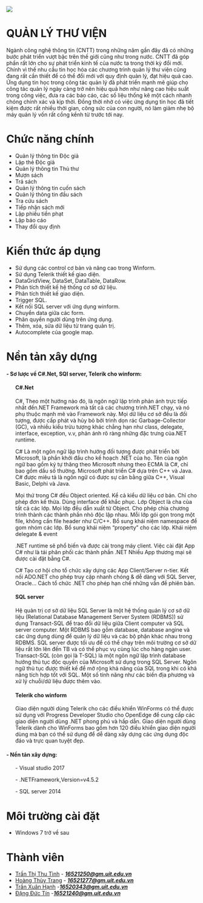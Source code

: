  <h><img src="https://scontent.fsgn5-4.fna.fbcdn.net/v/t1.0-9/34105176_646886148984552_8219575009400586240_n.jpg?_nc_cat=0&oh=645a2f819ec408264bb4daac5bc3a0f7&oe=5B87F166"></h>

  
# QUẢN LÝ THƯ VIỆN
<p>Ngành công nghệ thông tin (CNTT) trong những năm gần đây đã có những bước phát triển vượt bậc trên thế giới cũng như trong nước. CNTT đã góp phần rất lớn cho sự phát triển kinh tế của nước ta trong thời kỳ đổi mới. Chính vì thế nhu cầu tin học hóa các chương trình quản lý thư viện cũng đang rất cần thiết để có thể đổi mới với quy định quản lý, đạt hiệu quả cao. Ứng dụng tin học trong công tác quản lý đã phát triển mạnh mẽ giúp cho công tác quản lý ngày càng trở nên hiệu quả hơn như nâng cao hiệu suất trong công việc, đưa ra các báo cáo, các số liệu thống kê một cách nhanh chóng chính xác và kịp thời. Đồng thời nhờ có việc ứng dụng tin học đã tiết kiệm được rất nhiều thời gian, công sức của con người, nó làm giảm nhẹ bộ máy quản lý vốn rất cồng kềnh từ trước tới nay.</p>

# Chức năng chính
-	Quản lý thông tin Độc giả
-	Lập thẻ Độc giả
-	Quản lý thông tin Thủ thư
-	Mượn sách
-	Trả sách
-	Quản lý thông tin cuốn sách
-	Quản lý thông tin đầu sách
-	Tra cứu sách
-	Tiếp nhận sách mới
-	Lập phiếu tiền phạt
-	Lập báo cáo
- Thay đổi quy định

# Kiến thức áp dụng
- Sử dụng các control cơ bản và nâng cao trong Winform.
- Sử dụng Telerik thiết kế giao diện.
- DataGridView, DataSet, DataTable, DataRow.
- Phân tích thiết kế hệ thống cơ sở dữ liệu.
- Phân tích thiết kế giao diện.
- Trigger SQL.
- Kết nối SQL server với ứng dụng winform.
- Chuyển data giữa các form.
- Phân quyền người dùng trên ứng dụng.
- Thêm, xóa, sửa dữ liệu từ trang quản trị.
- Autocomplete của google map.

# Nền tản xây dựng
<h4>- Sơ lược về C#.Net, SQl server, Telerik cho winform:</h4>
<ul><h4>C#.Net</h4>

<p>C#, Theo một hướng nào đó, là ngôn ngữ lập trình phản ánh trực tiếp nhất đến.NET Framework mà tất cả các chương trình.NET chạy, và nó phụ thuộc mạnh mẽ vào Framework này. Mọi dữ liệu cơ sở đều là đối tượng, được cấp phát và hủy bỏ bởi trình dọn rác Garbage-Collector (GC), và nhiều kiểu trừu tượng khác chẳng hạn như class, delegate, interface, exception, v.v, phản ánh rõ ràng những đặc trưng của.NET runtime.</p>
<p>C# Là một ngôn ngữ lập trình hướng đối tượng được phát triển bởi Microsoft, là phần khởi đầu cho kế hoạch .NET của họ. Tên của ngôn ngữ bao gồm ký tự thăng theo Microsoft nhưng theo ECMA là C#, chỉ bao gồm dấu số thường. Microsoft phát triển C# dựa trên C++ và Java. C# được miêu tả là ngôn ngữ có được sự cân bằng giữa C++, Visual Basic, Delphi và Java.</p>
<p>Mọi thứ trong C# đều Object oriented. Kể cả kiểu dữ liệu cơ bản. Chỉ cho phép đơn kế thừa. Dùng interface để khắc phục. Lớp Object là cha của tất cả các lớp. Mọi lớp đều dẫn xuất từ Object. Cho phép chia chương trình thành các thành phần nhỏ độc lập nhau. Mỗi lớp gói gọn trong một file, không cần file header như C/C++. Bổ sung khái niệm namespace để gom nhóm các lớp. Bổ sung khái niệm “property” cho các lớp. Khái niệm delegate & event</p>
<p>.NET runtime sẽ phổ biến và được cài trong máy client. Việc cài đặt App C# như là tái phân phối các thành phần .NET Nhiều App thương mại sẽ được cài đặt bằng C#.</p>
<p>C# Tạo cơ hội cho tổ chức xây dựng các App Client/Server n-tier. Kết nối ADO.NET cho phép truy cập nhanh chóng & dễ dàng với SQL Server, Oracle… Cách tổ chức .NET cho phép hạn chế những vấn đề phiên bản.</p>
</ul>

<ul><h4>SQL server</h4>
<p>Hệ quản trị cơ sở dữ liệu SQL Server là một hệ thống quản lý cơ sở dữ liệu (Relational Database Management Server System (RDBMS)) sử dụng Transact-SQL để trao đổi dữ liệu giữa Client computer và SQL server computer. Một RDBMS bao gồm database, database angine và các ứng dụng dùng để quản lý dữ liệu và các bộ phận khác nhau trong RDBMS. SQL server được tối ưu để có thể chạy trên môi trường cơ sở dữ liệu rất lớn lên đến TB và có thể phục vụ cùng lúc cho hàng ngàn user. Transact-SQL (còn gọi là T-SQL) là một ngôn ngữ lập trình database hướng thủ tục độc quyền của Microsoft sử dụng trong SQL Server. Ngôn ngữ thủ tục được thiết kế để mở rộng khả năng của SQL trong khi có khả năng tích hợp tốt với SQL. Một số tính năng như các biến địa phương và xử lý chuỗi/dữ liệu được thêm vào.</p>
</ul>
<ul><h4>Telerik cho winform</h4>
<p>Giao diện người dùng Telerik cho các điều khiển WinForms có thể được sử dụng với Progress Developer Studio cho OpenEdge để cung cấp các giao diện người dùng .NET phong phú và hấp dẫn. Giao diện người dùng Telerik dành cho WinForms bao gồm hơn 120 điều khiển giao diện người dùng mà bạn có thể sử dụng để dễ dàng xây dựng các ứng dụng độc đáo và trực quan tuyệt đẹp.</p>
</ul>
 <h4>- Nền tản xây dựng:</h4>
<ul>
 <p>- Visual studio 2017</p>
 <p>- .NETFramework,Version=v4.5.2</p>
 <p>- SQL server 2014</p>
 </ul>


# Môi trường cài đặt
- Windows 7 trở về sau


# Thành viên
- [Trần Thị Thu Tình](https://www.facebook.com/thutinhtt) - ***16521250@gm.uit.edu.vn***
- [Hoàng Thùy Trang](https://www.facebook.com/lang.thien.357) - ***16521277@gm.uit.edu.vn***
- [Trần Xuân Hạnh](https://www.facebook.com/1txh.1810) -***16520343@gm.uit.edu.vn***
- [Đặng Đức Tín](https://www.facebook.com/chemgio.langque) -***16521240@gm.uit.edu.vn***
